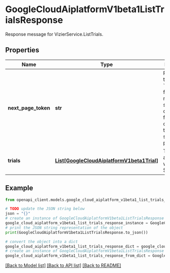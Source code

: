 # GoogleCloudAiplatformV1beta1ListTrialsResponse

Response message for VizierService.ListTrials.

## Properties

Name | Type | Description | Notes
------------ | ------------- | ------------- | -------------
**next_page_token** | **str** | Pass this token as the &#x60;page_token&#x60; field of the request for a subsequent call. If this field is omitted, there are no subsequent pages. | [optional] 
**trials** | [**List[GoogleCloudAiplatformV1beta1Trial]**](GoogleCloudAiplatformV1beta1Trial.md) | The Trials associated with the Study. | [optional] 

## Example

```python
from openapi_client.models.google_cloud_aiplatform_v1beta1_list_trials_response import GoogleCloudAiplatformV1beta1ListTrialsResponse

# TODO update the JSON string below
json = "{}"
# create an instance of GoogleCloudAiplatformV1beta1ListTrialsResponse from a JSON string
google_cloud_aiplatform_v1beta1_list_trials_response_instance = GoogleCloudAiplatformV1beta1ListTrialsResponse.from_json(json)
# print the JSON string representation of the object
print(GoogleCloudAiplatformV1beta1ListTrialsResponse.to_json())

# convert the object into a dict
google_cloud_aiplatform_v1beta1_list_trials_response_dict = google_cloud_aiplatform_v1beta1_list_trials_response_instance.to_dict()
# create an instance of GoogleCloudAiplatformV1beta1ListTrialsResponse from a dict
google_cloud_aiplatform_v1beta1_list_trials_response_from_dict = GoogleCloudAiplatformV1beta1ListTrialsResponse.from_dict(google_cloud_aiplatform_v1beta1_list_trials_response_dict)
```
[[Back to Model list]](../README.md#documentation-for-models) [[Back to API list]](../README.md#documentation-for-api-endpoints) [[Back to README]](../README.md)


